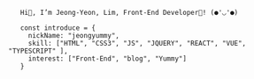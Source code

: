        Hi👋, I’m Jeong-Yeon, Lim, Front-End Developer🌱! (●'◡'●)

       const introduce = { 
         nickName: "jeongyummy",
         skill: ["HTML", "CSS3", "JS", "JQUERY", "REACT", "VUE", "TYPESCRIPT" ],
         interest: ["Front-End", "blog", "Yummy"]
       }
